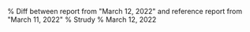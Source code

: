 % Diff between report from "March 12, 2022" and reference report from "March 11, 2022"
% Strudy
% March 12, 2022


